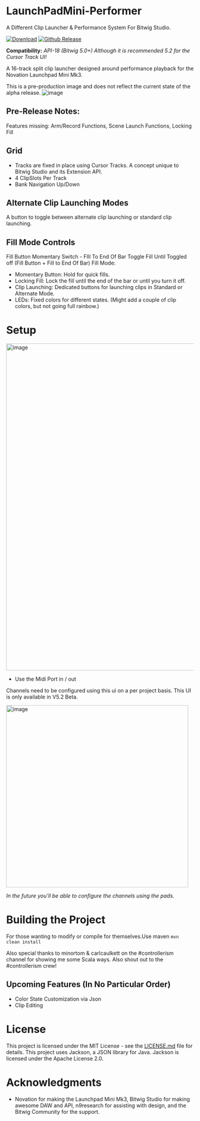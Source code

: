 # LaunchPadMini-Performer
A Different Clip Launcher &amp; Performance System For Bitwig Studio.

[![Download](https://img.shields.io/github/downloads/kirkwoodwest/LaunchPadMinimk3-Performer/total.svg)](https://github.com/unthingable/MonsterJam/releases/latest)
[![Github Release](https://img.shields.io/github/v/release/kirkwoodwest/LaunchPadMinimk3-Performer?include_prereleases)](https://img.shields.io/github/v/release/unthingable/MonsterJam?include_prereleases)

**Compatibility:** _API-18 (Bitwig 5.0+) Although it is recommended 5.2 for the Cursor Track UI!_

A 16-track split clip launcher designed around performance playback for the Novation Launchpad Mini Mk3.

This is a pre-production image and does not reflect the current state of the alpha release.
![image](https://github.com/kirkwoodwest/LaunchPadMinimk3-Performer/assets/6645471/a7bee8d2-9a2b-405f-b46a-c364693284d8)

## Pre-Release Notes:
Features missing: Arm/Record Functions, Scene Launch Functions, Locking Fill

## Grid    
- Tracks are fixed in place using Cursor Tracks. A concept unique to Bitwig Studio and its Extension API.
- 4 ClipSlots Per Track
- Bank Navigation Up/Down

## Alternate Clip Launching Modes
A button to toggle between alternate clip launching or standard clip launching.

## Fill Mode Controls
Fill Button Momentary Switch -
FIll To End Of Bar Toggle
Fill Until Toggled off (Fill Button + Fill to End Of Bar)
Fill Mode:
- Momentary Button: Hold for quick fills.
- Locking Fill: Lock the fill until the end of the bar or until you turn it off.
- Clip Launching: Dedicated buttons for launching clips in Standard or Alternate Mode.
- LEDs: Fixed colors for different states. (Might add a couple of clip colors, but not going full rainbow.)


# Setup
<img width="878" alt="image" src="https://github.com/kirkwoodwest/LaunchPadMinimk3-Performer/assets/6645471/206ca823-ccd1-4359-ac8e-cd10cf1bbe73">

- Use the Midi Port in / out

Channels need to be configured using this ui on a per project basis. This UI is only available in V5.2 Beta. 

<img width="489" alt="image" src="https://github.com/kirkwoodwest/LaunchPadMinimk3-Performer/assets/6645471/d3a9c894-261a-49f5-9956-79dbdd4e684a">

_In the future you'll be able to configure the channels using the pads._

# Building the Project
For those wanting to modify or compile for themselves.Use maven `mvn clean install`

Also special thanks to minortom & carlcaulkett on the #controllerism channel for showing me some Scala ways. Also shout out to the #controllerism crew!


## Upcoming Features (In No Particular Order)
- Color State Customization via Json
- Clip Editing

# License
This project is licensed under the MIT License - see the [LICENSE.md](LICENSE.md) file for details.
This project uses Jackson, a JSON library for Java. Jackson is licensed under the Apache License 2.0.

# Acknowledgments
- Novation for making the Launchpad Mini Mk3, Bitwig Studio for making awesome DAW and API, n9research for assisting with design, and the Bitwig Community for the support.